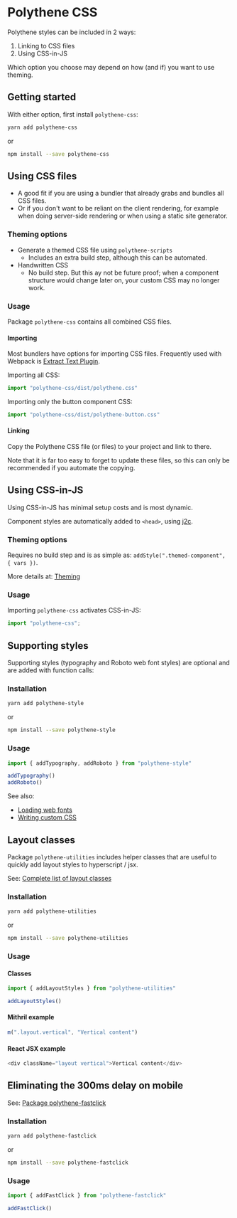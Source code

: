 # Polythene CSS

Polythene styles can be included in 2 ways:

1. Linking to CSS files
2. Using CSS-in-JS

Which option you choose may depend on how (and if) you want to use theming.


## Getting started

With either option, first install `polythene-css`:

~~~bash
yarn add polythene-css
~~~

or

~~~bash
npm install --save polythene-css
~~~


## Using CSS files

* A good fit if you are using a bundler that already grabs and bundles all CSS files.
* Or if you don't want to be reliant on the client rendering, for example when doing server-side rendering or when using a static site generator.

### Theming options

* Generate a themed CSS file using `polythene-scripts`
  * Includes an extra build step, although this can be automated.
* Handwritten CSS
  * No build step. But this ay not be future proof; when a component structure would change later on, your custom CSS may no longer work.

### Usage

Package `polythene-css` contains all combined CSS files.


#### Importing 

Most bundlers have options for importing CSS files. Frequently used with Webpack is [Extract Text Plugin](https://github.com/webpack-contrib/extract-text-webpack-plugin).

Importing all CSS:

~~~javascript
import "polythene-css/dist/polythene.css"
~~~

Importing only the button component CSS:

~~~javascript
import "polythene-css/dist/polythene-button.css"
~~~


#### Linking

Copy the Polythene CSS file (or files) to your project and link to there.

Note that it is far too easy to forget to update these files, so this can only be recommended if you automate the copying.




## Using CSS-in-JS

Using CSS-in-JS has minimal setup costs and is most dynamic.

Component styles are automatically added to `<head>`, using [j2c](http://j2c.py.gy).


### Theming options

Requires no build step and is as simple as: `addStyle(".themed-component", { vars })`.

More details at: [Theming](theming.md)

### Usage

Importing `polythene-css` activates CSS-in-JS:

~~~javascript
import "polythene-css";
~~~




## Supporting styles

Supporting styles (typography and Roboto web font styles) are optional and are added with function calls:

### Installation

~~~bash
yarn add polythene-style
~~~

or

~~~bash
npm install --save polythene-style
~~~

### Usage

~~~javascript
import { addTypography, addRoboto } from "polythene-style"

addTypography()
addRoboto()
~~~

See also:

* [Loading web fonts](packages/polythene-utilities.md#web-font-loader)
* [Writing custom CSS](theming/custom-css.md)


## Layout classes

Package `polythene-utilities` includes helper classes that are useful to quickly add layout styles to hyperscript / jsx.

See: [Complete list of layout classes](packages/polythene-utilities.md#list-of-layout-classes)

### Installation

~~~bash
yarn add polythene-utilities
~~~

or

~~~bash
npm install --save polythene-utilities
~~~


### Usage

#### Classes

~~~javascript
import { addLayoutStyles } from "polythene-utilities"

addLayoutStyles()
~~~

#### Mithril example

~~~javascript
m(".layout.vertical", "Vertical content")
~~~

#### React JSX example

~~~javascript
<div className="layout vertical">Vertical content</div>
~~~


## Eliminating the 300ms delay on mobile

See: [Package polythene-fastclick](packages/polythene-fastclick.md)

### Installation

~~~bash
yarn add polythene-fastclick
~~~

or

~~~bash
npm install --save polythene-fastclick
~~~

### Usage

~~~javascript
import { addFastClick } from "polythene-fastclick"

addFastClick()
~~~

